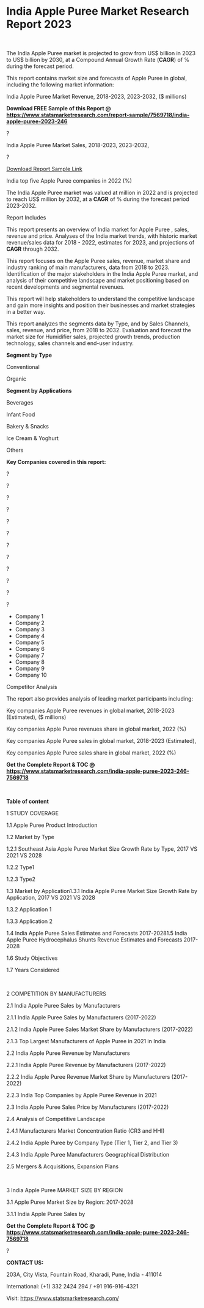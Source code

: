 <h1>India Apple Puree Market Research Report 2023</h1><br/><p>The India Apple Puree market is projected to grow from US$ billion in 2023 to US$ billion by 2030, at a Compound Annual Growth Rate (<strong>CAGR</strong>) of % during the forecast period.</p>
 
 
 
 <p>This report contains market size and forecasts of Apple Puree in global, including the following market information:</p>
 
 
 
 <p>India Apple Puree Market Revenue, 2018-2023, 2023-2032, ($ millions)</p>
 
 
 
 <div><b>Download FREE Sample of this Report @ <a href="https://www.statsmarketresearch.com/download-free-sample/7569718/india-apple-puree-2023-246">https://www.statsmarketresearch.com/report-sample/7569718/india-apple-puree-2023-246</a></b></div>
 
 
 
 <p>? </p>
 
 
 
 <p>India Apple Puree Market Sales, 2018-2023, 2023-2032,</p>
 
 
 
 <p>? </p>
 
 
 
 <p><a href="https://www.statsmarketresearch.com/download-free-sample/7569718/india-apple-puree-2023-246">Download Report Sample Link</a></p>
 
 
 
 <p>India top five Apple Puree companies in 2022 (%)</p>
 
 
 
 <p>The India Apple Puree market was valued at million in 2022 and is projected to reach US$ million by 2032, at a <strong>CAGR</strong> of % during the forecast period 2023-2032.</p>
 
 
 
 <p>Report Includes</p>
 
 
 
 <p>This report presents an overview of India market for Apple Puree , sales, revenue and price. Analyses of the India market trends, with historic market revenue/sales data for 2018 - 2022, estimates for 2023, and projections of <strong>CAGR</strong> through 2032.</p>
 
 
 
 <p>This report focuses on the Apple Puree sales, revenue, market share and industry ranking of main manufacturers, data from 2018 to 2023. Identification of the major stakeholders in the India Apple Puree market, and analysis of their competitive landscape and market positioning based on recent developments and segmental revenues.</p>
 
 
 
 <p>This report will help stakeholders to understand the competitive landscape and gain more insights and position their businesses and market strategies in a better way.</p>
 
 
 
 <p>This report analyzes the segments data by Type, and by Sales Channels, sales, revenue, and price, from 2018 to 2032. Evaluation and forecast the market size for Humidifier sales, projected growth trends, production technology, sales channels and end-user industry.</p>
 
 
 
 <p><strong>Segment by Type</strong></p>
 
 
 
 <p>Conventional</p>
 
 
 
 <p>Organic</p>
 
 
 
 <p><strong>Segment <strong><strong>by Applications</strong></strong></strong></p>
 
 
 
 <p>Beverages</p>
 
 
 
 <p>Infant Food</p>
 
 
 
 <p>Bakery & Snacks</p>
 
 
 
 <p>Ice Cream & Yoghurt</p>
 
 
 
 <p>Others</p>
 
 
 
 <p><strong>Key Companies covered in this report:</strong></p>
 
 
 
 <p>? </p>
 
 
 
 <p>? </p>
 
 
 
 <p>? </p>
 
 
 
 <p>? </p>
 
 
 
 <p>? </p>
 
 
 
 <p>? </p>
 
 
 
 <p>? </p>
 
 
 
 <p>? </p>
 
 
 
 <p>? </p>
 
 
 
 <p>? </p>
 
 
 
 <p>? </p>
 
 
 
 <p>? </p>
 
 
 
 <ul>
 
 <li>Company 1</li>
 
 <li>Company 2</li>
 
 <li>Company 3</li>
 
 <li>Company 4</li>
 
 <li>Company 5</li>
 
 <li>Company 6</li>
 
 <li>Company 7</li>
 
 <li>Company 8</li>
 
 <li>Company 9</li>
 
 <li>Company 10</li>
 
 </ul>
 
 
 
 <p>Competitor Analysis</p>
 
 
 
 <p>The report also provides analysis of leading market participants including:</p>
 
 
 
 <p>Key companies Apple Puree revenues in global market, 2018-2023 (Estimated), ($ millions)</p>
 
 
 
 <p>Key companies Apple Puree revenues share in global market, 2022 (%)</p>
 
 
 
 <p>Key companies Apple Puree sales in global market, 2018-2023 (Estimated),</p>
 
 
 
 <p>Key companies Apple Puree sales share in global market, 2022 (%)</p>
 
 
 
 <div><b>Get the Complete Report & TOC @ <a href="https://www.statsmarketresearch.com/india-apple-puree-2023-246-7569718">https://www.statsmarketresearch.com/india-apple-puree-2023-246-7569718</a></b></div>
 
 
 
 <p><br />
 
 <b>Table of content</b></p>
 
 
 
 <p>1 STUDY COVERAGE<br />
 
 1.1 Apple Puree Product Introduction<br />
 
 1.2 Market by Type<br />
 
 1.2.1 Southeast Asia Apple Puree Market Size Growth Rate by Type, 2017 VS 2021 VS 2028<br />
 
 1.2.2 Type1<br />
 
 1.2.3 Type2<br />
 
 1.3 Market by Application1.3.1 India Apple Puree Market Size Growth Rate by Application, 2017 VS 2021 VS 2028<br />
 
 1.3.2 Application 1<br />
 
 1.3.3 Application 2<br />
 
 1.4 India Apple Puree Sales Estimates and Forecasts 2017-20281.5 India Apple Puree Hydrocephalus Shunts Revenue Estimates and Forecasts 2017-2028<br />
 
 1.6 Study Objectives<br />
 
 1.7 Years Considered<br />
 
 <br />
 
 2 COMPETITION BY MANUFACTURERS<br />
 
 2.1 India Apple Puree Sales by Manufacturers<br />
 
 2.1.1 India Apple Puree Sales by Manufacturers (2017-2022)<br />
 
 2.1.2 India Apple Puree Sales Market Share by Manufacturers (2017-2022)<br />
 
 2.1.3 Top Largest Manufacturers of Apple Puree in 2021 in India<br />
 
 2.2 India Apple Puree Revenue by Manufacturers<br />
 
 2.2.1 India Apple Puree Revenue by Manufacturers (2017-2022)<br />
 
 2.2.2 India Apple Puree Revenue Market Share by Manufacturers (2017-2022)<br />
 
 2.2.3 India Top Companies by Apple Puree Revenue in 2021<br />
 
 2.3 India Apple Puree Sales Price by Manufacturers (2017-2022)<br />
 
 2.4 Analysis of Competitive Landscape<br />
 
 2.4.1 Manufacturers Market Concentration Ratio (CR3 and HHI)<br />
 
 2.4.2 India Apple Puree by Company Type (Tier 1, Tier 2, and Tier 3)<br />
 
 2.4.3 India Apple Puree Manufacturers Geographical Distribution<br />
 
 2.5 Mergers & Acquisitions, Expansion Plans<br />
 
 <br />
 
 3 India Apple Puree MARKET SIZE BY REGION<br />
 
 3.1 Apple Puree Market Size by Region: 2017-2028<br />
 
 3.1.1 India Apple Puree Sales by</p>
 
 
 
 <div><b>Get the Complete Report & TOC @ <a href="https://www.statsmarketresearch.com/india-apple-puree-2023-246-7569718">https://www.statsmarketresearch.com/india-apple-puree-2023-246-7569718</a></b></div>
 
 
 
 <p>? </p>
 
 
 
 <p><b>CONTACT US:</b><br />
 
 203A, City Vista, Fountain Road, Kharadi, Pune, India - 411014<br />
 
 International: (+1) 332 2424 294 / +91 916-916-4321<br />
 
 Visit: <a href="https://www.statsmarketresearch.com/">https://www.statsmarketresearch.com/</a></p>